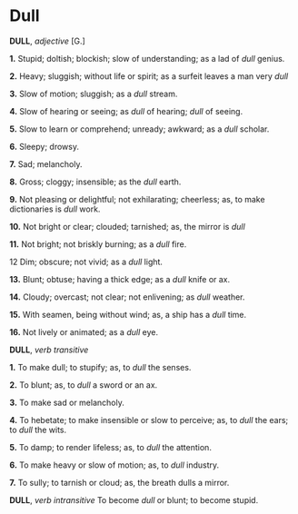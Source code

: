 # Dull

**DULL**, _adjective_ \[G.\]

**1.** Stupid; doltish; blockish; slow of understanding; as a lad of _dull_ genius.

**2.** Heavy; sluggish; without life or spirit; as a surfeit leaves a man very _dull_

**3.** Slow of motion; sluggish; as a _dull_ stream.

**4.** Slow of hearing or seeing; as _dull_ of hearing; _dull_ of seeing.

**5.** Slow to learn or comprehend; unready; awkward; as a _dull_ scholar.

**6.** Sleepy; drowsy.

**7.** Sad; melancholy.

**8.** Gross; cloggy; insensible; as the _dull_ earth.

**9.** Not pleasing or delightful; not exhilarating; cheerless; as, to make dictionaries is _dull_ work.

**10.** Not bright or clear; clouded; tarnished; as, the mirror is _dull_

**11.** Not bright; not briskly burning; as a _dull_ fire.

12 Dim; obscure; not vivid; as a _dull_ light.

**13.** Blunt; obtuse; having a thick edge; as a _dull_ knife or ax.

**14.** Cloudy; overcast; not clear; not enlivening; as _dull_ weather.

**15.** With seamen, being without wind; as, a ship has a _dull_ time.

**16.** Not lively or animated; as a _dull_ eye.

**DULL**, _verb transitive_

**1.** To make dull; to stupify; as, to _dull_ the senses.

**2.** To blunt; as, to _dull_ a sword or an ax.

**3.** To make sad or melancholy.

**4.** To hebetate; to make insensible or slow to perceive; as, to _dull_ the ears; to _dull_ the wits.

**5.** To damp; to render lifeless; as, to _dull_ the attention.

**6.** To make heavy or slow of motion; as, to _dull_ industry.

**7.** To sully; to tarnish or cloud; as, the breath dulls a mirror.

**DULL**, _verb intransitive_ To become _dull_ or blunt; to become stupid.